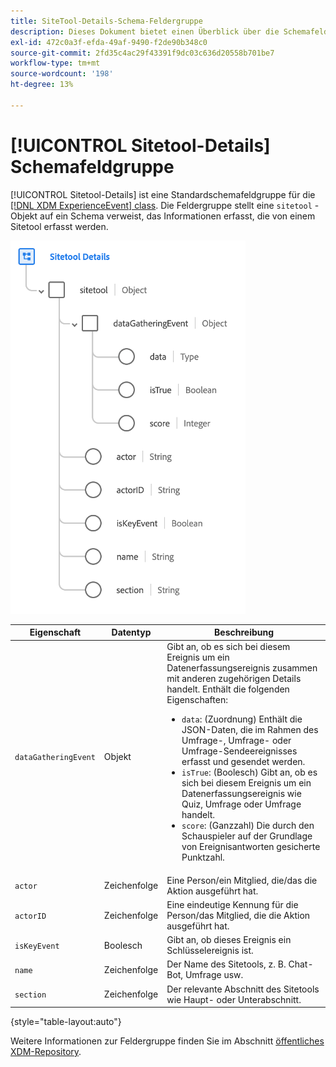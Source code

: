 ```yaml
---
title: SiteTool-Details-Schema-Feldergruppe
description: Dieses Dokument bietet einen Überblick über die Schemafeldergruppe "Sitetool-Details".
exl-id: 472c0a3f-efda-49af-9490-f2de90b348c0
source-git-commit: 2fd35c4ac29f43391f9dc03c636d20558b701be7
workflow-type: tm+mt
source-wordcount: '198'
ht-degree: 13%

---
```


# [!UICONTROL Sitetool-Details] Schemafeldgruppe

[!UICONTROL Sitetool-Details] ist eine Standardschemafeldgruppe für die [[!DNL XDM ExperienceEvent] class](../../classes/experienceevent.md). Die Feldergruppe stellt eine `sitetool` -Objekt auf ein Schema verweist, das Informationen erfasst, die von einem Sitetool erfasst werden.

![Feldgruppenstruktur](../../images/field-groups/sitetool-details.png)

| Eigenschaft | Datentyp | Beschreibung |
| --- | --- | --- |
| `dataGatheringEvent` | Objekt | Gibt an, ob es sich bei diesem Ereignis um ein Datenerfassungsereignis zusammen mit anderen zugehörigen Details handelt. Enthält die folgenden Eigenschaften:<ul><li>`data`: (Zuordnung) Enthält die JSON-Daten, die im Rahmen des Umfrage-, Umfrage- oder Umfrage-Sendeereignisses erfasst und gesendet werden.</li><li>`isTrue`: (Boolesch) Gibt an, ob es sich bei diesem Ereignis um ein Datenerfassungsereignis wie Quiz, Umfrage oder Umfrage handelt.</li><li>`score`: (Ganzzahl) Die durch den Schauspieler auf der Grundlage von Ereignisantworten gesicherte Punktzahl.</li></ul> |
| `actor` | Zeichenfolge | Eine Person/ein Mitglied, die/das die Aktion ausgeführt hat. |
| `actorID` | Zeichenfolge | Eine eindeutige Kennung für die Person/das Mitglied, die die Aktion ausgeführt hat. |
| `isKeyEvent` | Boolesch | Gibt an, ob dieses Ereignis ein Schlüsselereignis ist. |
| `name` | Zeichenfolge | Der Name des Sitetools, z. B. Chat-Bot, Umfrage usw. |
| `section` | Zeichenfolge | Der relevante Abschnitt des Sitetools wie Haupt- oder Unterabschnitt. |

{style=&quot;table-layout:auto&quot;}

Weitere Informationen zur Feldergruppe finden Sie im Abschnitt [öffentliches XDM-Repository](https://github.com/adobe/xdm/blob/master/components/fieldgroups/experience-event/industry-verticals/experienceevent-healthcare-sitetool.schema.json).
